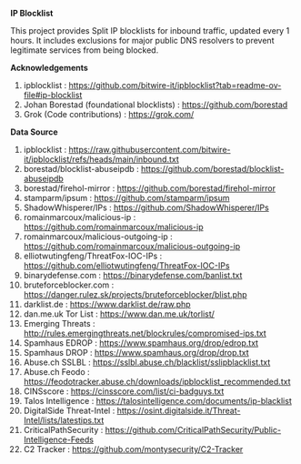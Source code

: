 **IP Blocklist**

This project provides Split IP blocklists for inbound traffic, updated every 1 hours. It includes exclusions for major public DNS resolvers to prevent legitimate services from being blocked. 


**Acknowledgements**

1. ipblocklist : https://github.com/bitwire-it/ipblocklist?tab=readme-ov-file#ip-blocklist
2. Johan Borestad (foundational blocklists) : https://github.com/borestad
3. Grok (Code contributions) : https://grok.com/


**Data Source**

1. ipblocklist : https://raw.githubusercontent.com/bitwire-it/ipblocklist/refs/heads/main/inbound.txt
2. borestad/blocklist-abuseipdb : https://github.com/borestad/blocklist-abuseipdb
3. borestad/firehol-mirror : https://github.com/borestad/firehol-mirror
4. stamparm/ipsum : https://github.com/stamparm/ipsum
5. ShadowWhisperer/IPs : https://github.com/ShadowWhisperer/IPs
6. romainmarcoux/malicious-ip : https://github.com/romainmarcoux/malicious-ip
7. romainmarcoux/malicious-outgoing-ip : https://github.com/romainmarcoux/malicious-outgoing-ip
8. elliotwutingfeng/ThreatFox-IOC-IPs : https://github.com/elliotwutingfeng/ThreatFox-IOC-IPs
9. binarydefense.com : https://binarydefense.com/banlist.txt
10. bruteforceblocker.com : https://danger.rulez.sk/projects/bruteforceblocker/blist.php
11. darklist.de : https://www.darklist.de/raw.php
12. dan.me.uk Tor List : https://www.dan.me.uk/torlist/
13. Emerging Threats : http://rules.emergingthreats.net/blockrules/compromised-ips.txt
14. Spamhaus EDROP : https://www.spamhaus.org/drop/edrop.txt
15. Spamhaus DROP : https://www.spamhaus.org/drop/drop.txt
16. Abuse.ch SSLBL : https://sslbl.abuse.ch/blacklist/sslipblacklist.txt
17. Abuse.ch Feodo : https://feodotracker.abuse.ch/downloads/ipblocklist_recommended.txt
18. CINSscore : https://cinsscore.com/list/ci-badguys.txt
19. Talos Intelligence : https://talosintelligence.com/documents/ip-blacklist
20. DigitalSide Threat-Intel : https://osint.digitalside.it/Threat-Intel/lists/latestips.txt
21. CriticalPathSecurity : https://github.com/CriticalPathSecurity/Public-Intelligence-Feeds
22. C2 Tracker : https://github.com/montysecurity/C2-Tracker
